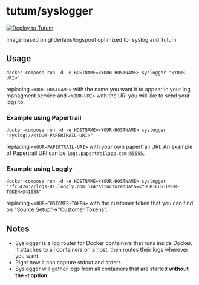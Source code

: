 # tutum/syslogger

[![Deploy to Tutum](https://s.tutum.co/deploy-to-tutum.svg)](https://dashboard.tutum.co/stack/deploy/)

Image based on gliderlabs/logspout optimized for syslog and Tutum

## Usage

    docker-compose run -d -e HOSTNAME=<YOUR-HOSTNAME> syslogger "<YOUR-URI>"

replacing `<YOUR-HOSTNAME>` with the name you want it to appear in your log managment service and `<YOUR-URI>` with the URI you will like to send your logs to.

### Example using Papertrail

    docker-compose run -d -e HOSTNAME=<YOUR-HOSTNAME> syslogger "syslog://<YOUR-PAPERTRAIL-URI>"

replacing `<YOUR-PAPERTRAIL-URI>` with your own papertrail URI. An example of Papertrail URI can be `logs.papertrailapp.com:55555`.

### Example using Loggly

    docker-compose run -d -e HOSTNAME=<YOUR-HOSTNAME> syslogger "rfc5424://logs-01.loggly.com:514?structuredData=<YOUR-CUSTOMER-TOKEN>@41058"

replacing `<YOUR-CUSTOMER-TOKEN>` with the customer token that you can find on "Source Setup"->"Customer Tokens".

## Notes

* Syslogger is a log router for Docker containers that runs inside Docker. It attaches to all containers on a host, then routes their logs wherever you want. 
* Right now it can capture stdout and stderr.
* Syslogger will gather logs from all containers that are started **without the -t option**.